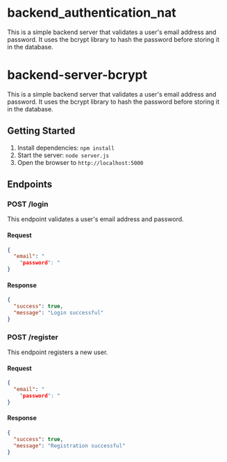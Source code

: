 # backend_authentication_nat


This is a simple backend server that validates a user's email address and password. It uses the bcrypt library to hash the password before storing it in the database.

# backend-server-bcrypt

This is a simple backend server that validates a user's email address and password. It uses the bcrypt library to hash the password before storing it in the database.


## Getting Started  

1. Install dependencies: `npm install`
2. Start the server: `node server.js`
3. Open the browser to `http://localhost:5000`

## Endpoints

### POST /login

This endpoint validates a user's email address and password.

#### Request

```json
{
  "email": "
    "password": "
}
```

#### Response

```json
{
  "success": true,
  "message": "Login successful"
}
```

### POST /register

This endpoint registers a new user.


#### Request

```json
{
  "email": "
    "password": "
}
```

#### Response

```json
{
  "success": true,
  "message": "Registration successful"
}
```



